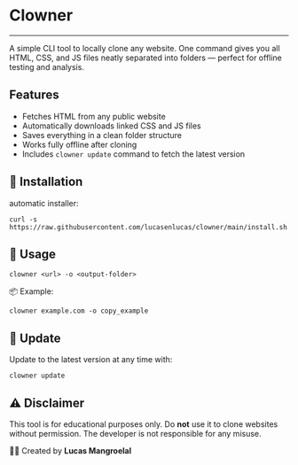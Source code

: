 # Clowner
---

A simple CLI tool to locally clone any website. One command gives you all HTML, CSS, and JS files neatly separated into folders — perfect for offline testing and analysis.

## Features

- Fetches HTML from any public website
- Automatically downloads linked CSS and JS files
- Saves everything in a clean folder structure
- Works fully offline after cloning
- Includes `clowner update` command to fetch the latest version

## 🚀 Installation

automatic installer:

```
curl -s https://raw.githubusercontent.com/lucasenlucas/clowner/main/install.sh
```


## 🔧 Usage

```
clowner <url> -o <output-folder>
```

📦 Example:

```
clowner example.com -o copy_example
```


## 🔄 Update

Update to the latest version at any time with:

```
clowner update
```



## ⚠️ Disclaimer

This tool is for educational purposes only.
Do **not** use it to clone websites without permission.
The developer is not responsible for any misuse.

👨‍💻 Created by **Lucas Mangroelal**

